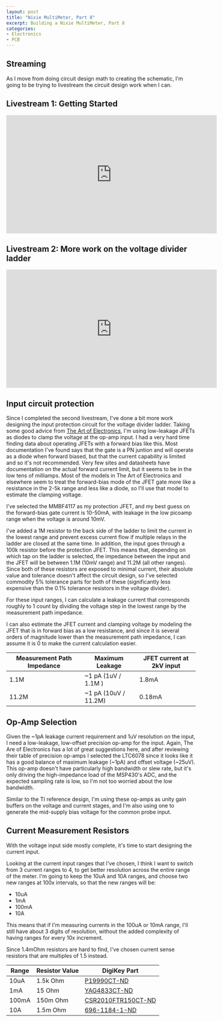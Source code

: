 ```yaml
---
layout: post
title: "Nixie MultiMeter, Part 8"
excerpt: Building a Nixie MultiMeter, Part 8
categories:
- Electronics
- PCB
---
```


## Streaming

As I move from doing circuit design math to creating the schematic, I'm going to be trying to livestream the circuit design work when I can.

## Livestream 1: Getting Started

<iframe width="560" height="315" src="https://www.youtube.com/embed/DONPidhnXd4?rel=0" frameborder="0" allow="autoplay; encrypted-media" allowfullscreen="allowfullscreen">
</iframe>

## Livestream 2: More work on the voltage divider ladder

<iframe width="560" height="315" src="https://www.youtube.com/embed/yACl8GQqf80?rel=0" frameborder="0" allow="autoplay; encrypted-media" allowfullscreen="allowfullscreen">
</iframe>

## Input circuit protection

Since I completed the second livestream, I've done a bit more work designing the input protection circuit for the voltage divider ladder. Taking some good advice from [The Art of Electronics](https://www.amazon.com/Art-Electronics-Paul-Horowitz/dp/0521809266/), I'm using low-leakage JFETs as diodes to clamp the voltage at the op-amp input. I had a very hard time finding data about operating JFETs with a forward bias like this. Most documentation I've found says that the gate is a PN juntion and will operate as a diode when forward biased, but that the current capability is limited and so it's not recommended. Very few sites and datasheets have documentation on the actual forward current limit, but it seems to be in the low tens of milliamps. Most of the models in The Art of Electronics and elsewhere seem to treat the forward-bias mode of the JFET gate more like a resistance in the 2-5k range and less like a diode, so I'll use that model to estimate the clamping voltage.

I've selected the MMBF4117 as my protection JFET, and my best guess on the forward-bias gate current is 10-50mA, with leakage in the low picoamp range when the voltage is around 10mV.

I've added a 1M resistor to the back side of the ladder to limit the current in the lowest range and prevent excess current flow if multiple relays in the ladder are closed at the same time. In addition, the input goes through a 100k resistor before the protection JFET. This means that, depending on which tap on the ladder is selected, the impedance between the input and the JFET will be between 1.1M (10mV range) and 11.2M (all other ranges). Since both of these resistors are exposed to minimal current, their absolute value and tolerance doesn't affect the circuit design, so I've selected commodity 5% tolerance parts for both of these (significantly less expensive than the 0.1% tolerance resistors in the voltage divider).

For these input ranges, I can calculate a leakage current that corresponds roughly to 1 count by dividing the voltage step in the lowest range by the measurement path impedance.

I can also estimate the JFET current and clamping voltage by modeling the JFET that is in forward bias as a low resistance, and since it is several orders of magnitude lower than the measurement path impedance, I can assume it is 0 to make the current calculation easier.

| Measurement Path Impedance | Maximum Leakage      | JFET current at 2kV input |
|----------------------------|----------------------|---------------------------|
| 1.1M                       | ~1 pA (1uV / 1.1M )  | 1.8mA                     |
| 11.2M                      | ~1 pA (10uV / 11.2M) | 0.18mA                    |

## Op-Amp Selection

Given the ~1pA leakage current requirement and 1uV resolution on the input, I need a low-leakage, low-offset precision op-amp for the input. Again, The Are of Electronics has a lot of great suggestions here, and after reviewing their table of precision op-amps I selected the LTC6078 since it looks like it has a good balance of maximum leakage (~1pA) and offset voltage (~25uV). This op-amp doesn't have particularly high bandwidth or slew rate, but it's only driving the high-impedance load of the MSP430's ADC, and the expected sampling rate is low, so I'm not too worried about the low bandwidth.

Similar to the TI reference design, I'm using these op-amps as unity gain buffers on the voltage and current stages, and I'm also using one to generate the mid-supply bias voltage for the common probe input.

## Current Measurement Resistors

With the voltage input side mostly complete, it's time to start designing the current input.

Looking at the current input ranges that I've chosen, I think I want to switch from 3 current ranges to 4, to get better resolution across the entire range of the meter. I'm going to keep the 10uA and 10A ranges, and choose two new ranges at 100x intervals, so that the new ranges will be:

 * 10uA
 * 1mA
 * 100mA
 * 10A

This means that if I'm measuring currents in the 100uA or 10mA range, I'll still have about 3 digits of resolution, without the added complexity of having ranges for every 10x increment.

Since 1.4mOhm resistors are hard to find, I've chosen current sense resistors that are multiples of 1.5 instead.

| Range | Resistor Value | DigiKey Part |
|-------|----------------|--------------|
| 10uA  | 1.5k Ohm       | [P19990CT-ND](https://www.digikey.com/product-detail/en/panasonic-electronic-components/ERJ-PB3B1501V/P19990CT-ND/6214245) |
| 1mA   | 15 Ohm         | [YAG4833CT-ND](https://www.digikey.com/product-detail/en/yageo/RT0805BRD0715RL/YAG4833CT-ND/6616989) |
| 100mA | 150m Ohm       | [CSR2010FTR150CT-ND](https://www.digikey.com/product-detail/en/stackpole-electronics-inc/CSR2010FTR150/CSR2010FTR150CT-ND/2027110) |
| 10A   | 1.5m Ohm       | [696-1184-1-ND](https://www.digikey.com/product-detail/en/riedon/CSR2512C0R0015F/696-1184-1-ND/2813310) |
